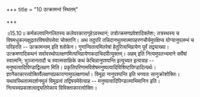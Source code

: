 +++
title = "10 उत्क्रामन्तं स्थितम्"

+++
  
  
॥15.10॥ कर्मकलापनिगलितस्य कलेवरकारागृहेऽवस्थानं;
तत्रोत्क्रमणप्रवेशादिक्लेशः; तत्रस्थस्य च विषमधुकल्पक्षुद्रतरविषयोपसेवा
चोक्तानि। अथ तदुपरि तन्निदानभूतमात्मापहरणचौर्यमुपक्षिप्य योग्यानुपलम्भं
च परिहरति -- उत्क्रामन्तम् इति श्लोकेन। गुणान्वितत्वमितरेषां
हेतुरित्यभिप्रायेण पूर्वं तद्व्याख्या। उत्क्रमणादिकथनं
सर्वावस्थोपलक्षणमित्यभिप्रायेणकदाचिदपीत्युक्तम्। अहम् इति
नित्यमुपलभ्यमाने सर्वेषां स्वात्मनि; भुञ्जानतादौ च स्वात्मसाक्षिके कथं
केचिन्नानुपश्यन्ति इत्युच्यत इत्यत्राह -- मनुष्यत्वादिपिण्डाद्विलक्षण
मिति। प्रकृतिपरिणामविशेषमनुष्यत्वादिविशिष्टपिण्डादित्यर्थः।
ज्ञानैकाकारत्वोक्तिर्वैलक्षण्यप्रकाराणामुपलक्षणार्था। विमूढा नानुपश्यन्ति
इति भगवतः सानुक्रोशोक्तिः। यथावस्थितात्मदर्शनमूलं विमूढत्वं
तद्विषयमेवेत्याह -- मनुष्यत्वादिपिण्डात्माभिमानिन इति।
नित्यस्वप्रकाशत्वाद्व्यतिरेकाय विविक्ताकारत्वोक्तिः।  
  
